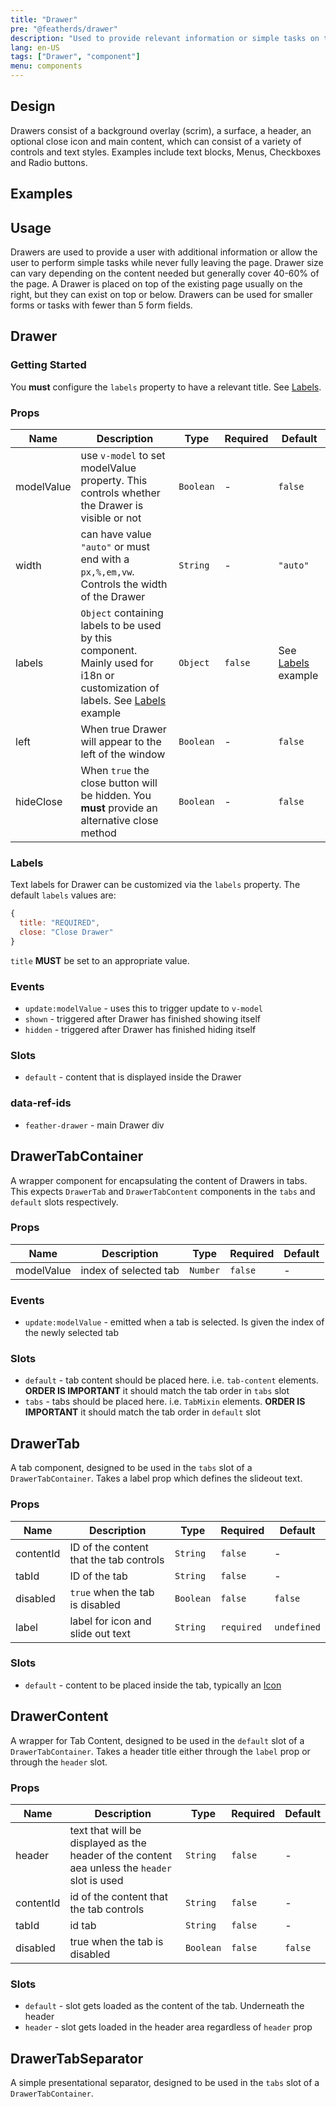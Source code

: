 ```yaml
---
title: "Drawer"
pre: "@featherds/drawer"
description: "Used to provide relevant information or simple tasks on top of one or more pages in an application."
lang: en-US
tags: ["Drawer", "component"]
menu: components
---
```


## Design

Drawers consist of a background overlay (scrim), a surface, a header, an optional close icon and main content, which can consist of a variety of controls and text styles. Examples include text blocks, Menus, Checkboxes and Radio buttons.

## Examples

<ClientOnly>
<Drawer-Examples />
</ClientOnly>

## Usage

Drawers are used to provide a user with additional information or allow the user to perform simple tasks while never fully leaving the page. Drawer size can vary depending on the content needed but generally cover 40-60% of the page. A Drawer is placed on top of the existing page usually on the right, but they can exist on top or below. Drawers can be used for smaller forms or tasks with fewer than 5 form fields.

## Drawer

### Getting Started

You **must** configure the `labels` property to have a relevant title. See [Labels](#labels).

### Props

| Name       | Description                                                                                                                             | Type      | Required | Default                       |
| ---------- | --------------------------------------------------------------------------------------------------------------------------------------- | --------- | -------- | ----------------------------- |
| modelValue | use `v-model` to set modelValue property. This controls whether the Drawer is visible or not                                            | `Boolean` | -        | `false`                       |
| width      | can have value `"auto"` or must end with a `px,%,em,vw`. Controls the width of the Drawer                                               | `String`  | -        | `"auto"`                      |
| labels     | `Object` containing labels to be used by this component. Mainly used for i18n or customization of labels. See [Labels](#labels) example | `Object`  | `false`  | See [Labels](#labels) example |
| left       | When true Drawer will appear to the left of the window                                                                                  | `Boolean` | -        | `false`                       |
| hideClose  | When `true` the close button will be hidden. You **must** provide an alternative close method                                           | `Boolean` | -        | `false`                       |

### Labels

Text labels for Drawer can be customized via the `labels` property. The default `labels` values are:

```js
{
  title: "REQUIRED",
  close: "Close Drawer"
}
```

`title` **MUST** be set to an appropriate value.

### Events

- `update:modelValue` - uses this to trigger update to `v-model`
- `shown` - triggered after Drawer has finished showing itself
- `hidden` - triggered after Drawer has finished hiding itself

### Slots

- `default` - content that is displayed inside the Drawer

### data-ref-ids

- `feather-drawer` - main Drawer div

## DrawerTabContainer

A wrapper component for encapsulating the content of Drawers in tabs. This expects `DrawerTab` and `DrawerTabContent` components in the `tabs` and `default` slots respectively.

### Props

| Name       | Description           | Type     | Required | Default |
| ---------- | --------------------- | -------- | -------- | ------- |
| modelValue | index of selected tab | `Number` | `false`  | -       |

### Events

- `update:modelValue` - emitted when a tab is selected. Is given the index of the newly selected tab

### Slots

- `default` - tab content should be placed here. i.e. `tab-content` elements. **ORDER IS IMPORTANT** it should match the tab order in `tabs` slot
- `tabs` - tabs should be placed here. i.e. `TabMixin` elements. **ORDER IS IMPORTANT** it should match the tab order in `default` slot

## DrawerTab

A tab component, designed to be used in the `tabs` slot of a `DrawerTabContainer`. Takes a label prop which defines the slideout text.

### Props

| Name      | Description                             | Type      | Required   | Default     |
| --------- | --------------------------------------- | --------- | ---------- | ----------- |
| contentId | ID of the content that the tab controls | `String`  | `false`    | -           |
| tabId     | ID of the tab                           | `String`  | `false`    | -           |
| disabled  | `true` when the tab is disabled         | `Boolean` | `false`    | `false`     |
| label     | label for icon and slide out text       | `String`  | `required` | `undefined` |

### Slots

- `default` - content to be placed inside the tab, typically an [Icon](/Components/Icon)

## DrawerContent

A wrapper for Tab Content, designed to be used in the `default` slot of a `DrawerTabContainer`. Takes a header title either through the `label` prop or through the `header` slot.

### Props

| Name      | Description                                                                                   | Type      | Required | Default |
| --------- | --------------------------------------------------------------------------------------------- | --------- | -------- | ------- |
| header    | text that will be displayed as the header of the content aea unless the `header` slot is used | `String`  | `false`  | -       |
| contentId | id of the content that the tab controls                                                       | `String`  | `false`  | -       |
| tabId     | id tab                                                                                        | `String`  | `false`  | -       |
| disabled  | true when the tab is disabled                                                                 | `Boolean` | `false`  | `false` |

### Slots

- `default` - slot gets loaded as the content of the tab. Underneath the header
- `header` - slot gets loaded in the header area regardless of `header` prop

## DrawerTabSeparator

A simple presentational separator, designed to be used in the `tabs` slot of a `DrawerTabContainer`.
